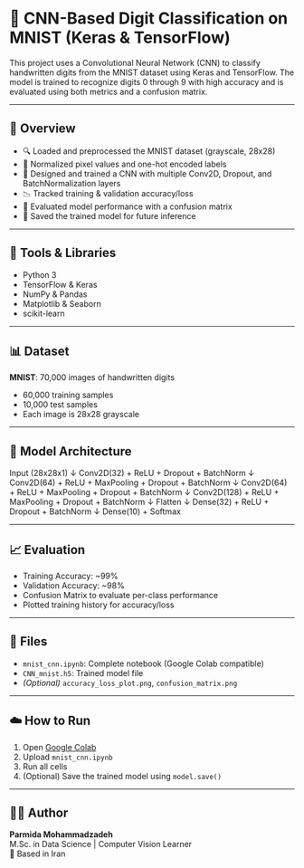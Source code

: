 # 🔢 CNN-Based Digit Classification on MNIST (Keras & TensorFlow)

This project uses a Convolutional Neural Network (CNN) to classify handwritten digits from the MNIST dataset using Keras and TensorFlow. The model is trained to recognize digits 0 through 9 with high accuracy and is evaluated using both metrics and a confusion matrix.

---

## 📌 Overview

- 🔍 Loaded and preprocessed the MNIST dataset (grayscale, 28x28)
- 🔄 Normalized pixel values and one-hot encoded labels
- 🧠 Designed and trained a CNN with multiple Conv2D, Dropout, and BatchNormalization layers
- 📉 Tracked training & validation accuracy/loss
- 🔎 Evaluated model performance with a confusion matrix
- 💾 Saved the trained model for future inference

---

## 🧰 Tools & Libraries

- Python 3  
- TensorFlow & Keras  
- NumPy & Pandas  
- Matplotlib & Seaborn  
- scikit-learn

---

## 📊 Dataset

**MNIST**: 70,000 images of handwritten digits  
- 60,000 training samples  
- 10,000 test samples  
- Each image is 28x28 grayscale

---

## 🧠 Model Architecture

Input (28x28x1)
↓
Conv2D(32) + ReLU + Dropout + BatchNorm
↓
Conv2D(64) + ReLU + MaxPooling + Dropout + BatchNorm
↓
Conv2D(64) + ReLU + MaxPooling + Dropout + BatchNorm
↓
Conv2D(128) + ReLU + MaxPooling + Dropout + BatchNorm
↓
Flatten
↓
Dense(32) + ReLU + Dropout + BatchNorm
↓
Dense(10) + Softmax


---

## 📈 Evaluation

- Training Accuracy: ~99%  
- Validation Accuracy: ~98%  
- Confusion Matrix to evaluate per-class performance  
- Plotted training history for accuracy/loss

---

## 📁 Files

- `mnist_cnn.ipynb`: Complete notebook (Google Colab compatible)  
- `CNN_mnist.h5`: Trained model file  
- *(Optional)* `accuracy_loss_plot.png`, `confusion_matrix.png`

---

## ☁️ How to Run

1. Open [Google Colab](https://colab.research.google.com/)  
2. Upload `mnist_cnn.ipynb`  
3. Run all cells  
4. (Optional) Save the trained model using `model.save()`

---

## 👩‍💻 Author

**Parmida Mohammadzadeh**  
M.Sc. in Data Science | Computer Vision Learner  
📍 Based in Iran
